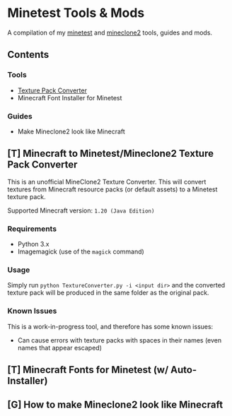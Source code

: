 # Minetest Tools & Mods
A compilation of my [minetest](https://github.com/minetest/minetest) and [mineclone2](https://git.minetest.land/MineClone2/MineClone2) tools, guides and mods.
## Contents
### Tools
 - [Texture Pack Converter](#t-minecraft-to-minetestmineclone2-texture-pack-converter)
 - Minecraft Font Installer for Minetest
### Guides
 - Make Mineclone2 look like Minecraft
 
## [T] Minecraft to Minetest/Mineclone2 Texture Pack Converter
This is an unofficial MineClone2 Texture Converter. This will convert textures from Minecraft resource packs (or default assets) to a Minetest texture pack.

Supported Minecraft version: `1.20 (Java Edition)`
### Requirements
- Python 3.x
- Imagemagick (use of the `magick` command)


### Usage
Simply run `python TextureConverter.py -i <input dir>` and the converted texture pack will be produced in the same folder as the original pack.

### Known Issues
This is a work-in-progress tool, and therefore has some known issues:
- Can cause errors with texture packs with spaces in their names (even names that appear escaped)

## [T] Minecraft Fonts for Minetest (w/ Auto-Installer)

## [G] How to make Mineclone2 look like Minecraft